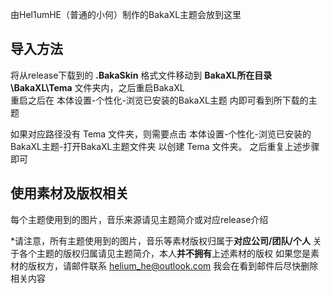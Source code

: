 由Hel1umHE（普通的小何）制作的BakaXL主题会放到这里

## 导入方法

将从release下载到的 **.BakaSkin** 格式文件移动到 **BakaXL所在目录\BakaXL\Tema** 文件夹内，之后重启BakaXL  
重启之后在 本体设置-个性化-浏览已安装的BakaXL主题 内即可看到所下载的主题

如果对应路径没有 Tema 文件夹，则需要点击 本体设置-个性化-浏览已安装的BakaXL主题-打开BakaXL主题文件夹 以创建 Tema 文件夹。
之后重复上述步骤即可

## 使用素材及版权相关

每个主题使用到的图片，音乐来源请见主题简介或对应release介绍

*请注意，所有主题使用到的图片，音乐等素材版权归属于**对应公司/团队/个人**
关于各个主题的版权归属请见主题简介，本人**并不拥有**上述素材的版权
如果您是素材的版权方，请邮件联系 helium_he@outlook.com 我会在看到邮件后尽快删除相关内容
